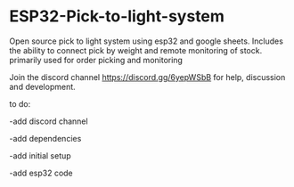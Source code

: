 # ESP32-Pick-to-light-system
Open source pick to light system using esp32 and google sheets. Includes the ability to connect pick by weight and remote monitoring of stock. primarily used for order picking and monitoring

Join the discord channel https://discord.gg/6yepWSbB for help, discussion and development. 

to do:

-add discord channel

-add dependencies

-add initial setup

-add esp32 code
